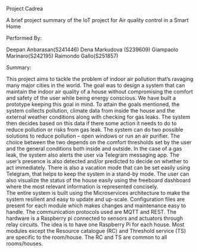 Project Cadrea


A brief project summary of the IoT project for Air quality control in a Smart Home




Performed By:


Deepan Anbarasan(S241446)
Dena Markudova (S239609)
Giampaolo Marinaro(S242195)
Raimondo Gallo(S251857)


 Summary:
 
This project aims to tackle the problem of indoor air pollution that’s ravaging many major cities in the world. The goal was to design a system that can maintain the indoor air quality of a house without compromising the comfort and safety of the user while being energy conscious. We have built a prototype keeping this goal in mind.
To attain the goals mentioned, the system collects pollution, climate data from inside the house and the external weather conditions along with checking for gas leaks. The system then decides based on this data if there some action it needs to do to reduce pollution or risks from gas leak. The system can do two possible solutions to reduce pollution – open windows or run an air purifier. The choice between the two depends on the comfort thresholds set by the user and the general conditions both inside and outside. In the case of a gas leak, the system also alerts the user via Telegram messaging app. The user’s presence is also detected and/or predicted to decide on whether to act immediately. There is also a vacation mode that can be set easily using Telegram, that helps to keep the system in a stand-by mode. The user can also visualize the status of the house easily using the freeboard dashboard where the most relevant information is represented concisely.  
The entire system is built using the Microservices architecture to make the system resilient and easy to update and up-scale. Configuration files are present for each module which makes changes and maintenance easy to handle. The communication protocols used are MQTT and REST. The hardware is a Raspberry pi connected to sensors and actuators through relay circuits. The idea is to have one Raspberry Pi for each house. Most modules except the Resource catalogue (RC) and Threshold service (TS) are specific to the room/house. The RC and TS are common to all rooms/houses.  






